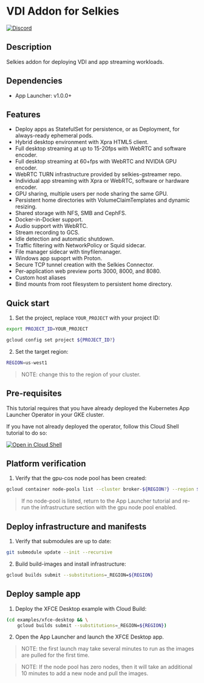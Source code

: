 # VDI Addon for Selkies

[![Discord](https://img.shields.io/discord/798699922223398942?logo=discord)](https://discord.gg/wDNGDeSW5F)

## Description

Selkies addon for deploying VDI and app streaming workloads.

## Dependencies

- App Launcher: v1.0.0+

## Features

- Deploy apps as StatefulSet for persistence, or as Deployment, for always-ready ephemeral pods.
- Hybrid desktop environment with Xpra HTML5 client.
- Full desktop streaming at up to 15-20fps with WebRTC and software encoder.
- Full desktop streaming at 60+fps with WebRTC and NVIDIA GPU encoder.
- WebRTC TURN infrastructure provided by selkies-gstreamer repo.
- Individual app streaming with Xpra or WebRTC, software or hardware encoder.
- GPU sharing, multiple users per node sharing the same GPU.
- Persistent home directories with VolumeClaimTemplates and dynamic resizing.
- Shared storage with NFS, SMB and CephFS.
- Docker-in-Docker support.
- Audio support with WebRTC.
- Stream recording to GCS.
- Idle detection and automatic shutdown.
- Traffic filtering with NetworkPolicy or Squid sidecar.
- File manager sidecar with tinyfilemanager.
- Windows app supoprt with Proton.
- Secure TCP tunnel creation with the Selkies Connector.
- Per-application web preview ports 3000, 8000, and 8080.
- Custom host aliases
- Bind mounts from root filesystem to persistent home directory.

## Quick start

1. Set the project, replace `YOUR_PROJECT` with your project ID:

```bash
export PROJECT_ID=YOUR_PROJECT
```

```bash
gcloud config set project ${PROJECT_ID?}
```

2. Set the target region:

```bash
REGION=us-west1
```

> NOTE: change this to the region of your cluster.

## Pre-requisites

This tutorial requires that you have already deployed the Kubernetes App Launcher Operator in your GKE cluster.

If you have not already deployed the operator, follow this Cloud Shell tutorial to do so:

[![Open in Cloud Shell](https://gstatic.com/cloudssh/images/open-btn.svg)](https://ssh.cloud.google.com/cloudshell/editor?cloudshell_git_repo=https://github.com/selkies-project/selkies&cloudshell_git_branch=master&cloudshell_tutorial=setup/README.md)

## Platform verification

1. Verify that the gpu-cos node pool has been created:

```bash
gcloud container node-pools list --cluster broker-${REGION?} --region ${REGION?} --filter name~gpu-cos
```

> If no node-pool is listed, return to the App Launcher tutorial and re-run the infrastructure section with the gpu node pool enabled.

## Deploy infrastructure and manifests

1. Verify that submodules are up to date:

```bash
git submodule update --init --recursive
```

2. Build build-images and install infrastructure:

```bash
gcloud builds submit --substitutions=_REGION=${REGION}
```

## Deploy sample app

1. Deploy the XFCE Desktop example with Cloud Build:

```bash
(cd examples/xfce-desktop && \
    gcloud builds submit --substitutions=_REGION=${REGION})
```

2. Open the App Launcher and launch the XFCE Desktop app.

> NOTE: the first launch may take several minutes to run as the images are pulled for the first time.

> NOTE: If the node pool has zero nodes, then it will take an additional 10 minutes to add a new node and pull the images.

